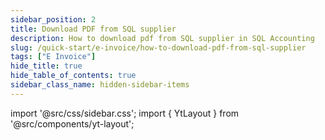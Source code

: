 ```yaml
---
sidebar_position: 2
title: Download PDF from SQL supplier
description: How to download pdf from SQL supplier in SQL Accounting
slug: /quick-start/e-invoice/how-to-download-pdf-from-sql-supplier
tags: ["E Invoice"]
hide_title: true
hide_table_of_contents: true
sidebar_class_name: hidden-sidebar-items
---
```


import '@src/css/sidebar.css';
import { YtLayout } from '@src/components/yt-layout';

<YtLayout
    videoId="QYxoVcAW0Dw"
/>
